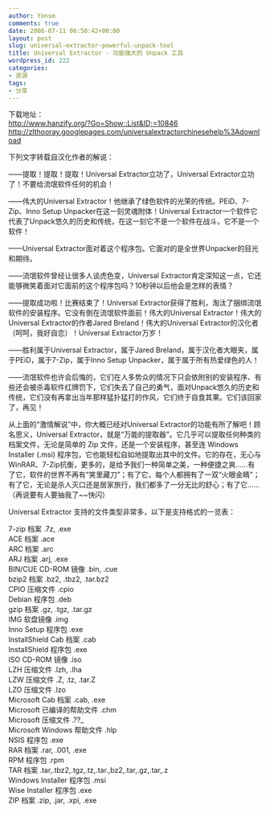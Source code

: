 ```yaml
---
author: Yonsm
comments: true
date: 2006-07-11 06:50:42+00:00
layout: post
slug: universal-extractor-powerful-unpack-tool
title: Universal Extractor - 功能强大的 Unpack 工具
wordpress_id: 222
categories:
- 资源
tags:
- 分享
---
```


下载地址：  
http://www.hanzify.org/?Go=Show::List&ID;=10846  
http://zlthooray.googlepages.com/universalextractorchinesehelp%3Adownload  
  
  
下列文字转载自汉化作者的解说：  
  
——提取！提取！提取！Universal Extractor立功了，Universal Extractor立功了！不要给流氓软件任何的机会！   
  
——伟大的Universal Extractor！他继承了绿色软件的光荣的传统。PEiD、7-Zip、Inno Setup Unpacker在这一刻灵魂附体！Universal Extractor一个软件它代表了Unpack悠久的历史和传统，在这一刻它不是一个软件在战斗，它不是一个软件！ <!-- more -->  
  
——Universal Extractor面对着这个程序包。它面对的是全世界Unpacker的目光和期待。   
  
——流氓软件曾经让很多人谈虎色变，Universal Extractor肯定深知这一点，它还能够微笑着面对它面前的这个程序包吗？10秒钟以后他会是怎样的表情？   
  
——提取成功啦！比赛结束了！Universal Extractor获得了胜利，淘汰了捆绑流氓软件的安装程序。它没有倒在流氓软件面前！伟大的Universal Extractor！伟大的Universal Extractor的作者Jared Breland！伟大的Universal Extractor的汉化者（呵呵，我好自恋）！Universal Extractor万岁！   
  
——胜利属于Universal Extractor，属于Jared Breland，属于汉化者大眼夹，属于PEiD，属于7-Zip，属于Inno Setup Unpacker，属于属于所有热爱绿色的人！   
  
——流氓软件也许会后悔的，它们在人多势众的情况下只会依附别的安装程序、有些还会被杀毒软件红牌罚下，它们失去了自己的勇气，面对Unpack悠久的历史和传统，它们没有再拿出当年那样猛扑猛打的作风，它们终于自食其果。它们该回家了，再见！   
  
从上面的“激情解说”中，你大概已经对Universal Extractor的功能有所了解吧！顾名思义，Universal Extractor，就是“万能的提取器”。它几乎可以提取任何种类的档案文件，无论是简单的 Zip 文件，还是一个安装程序，甚至连 Windows Installer (.msi) 程序包，它也能轻松自如地提取出其中的文件。它的存在，无心与WinRAR、7-Zip抗衡，更多的，是给予我们一种简单之美，一种便捷之爽……有了它，软件的世界不再有“笑里藏刀”；有了它，每个人都拥有了一双“火眼金睛”；有了它，无论是杀人灭口还是居家旅行，我们都多了一分无比的舒心；有了它……（再说要有人要抽我了~~快闪）   
  
Universal Extractor 支持的文件类型非常多，以下是支持格式的一览表：  
  
7-zip 档案 .7z, .exe   
ACE 档案 .ace   
ARC 档案 .arc   
ARJ 档案 .arj, .exe   
BIN/CUE CD-ROM 镜像 .bin, .cue   
bzip2 档案 .bz2, .tbz2, .tar.bz2   
CPIO 压缩文件 .cpio   
Debian 程序包 .deb   
gzip 档案 .gz, .tgz, .tar.gz   
IMG 软盘镜像 .img   
Inno Setup 程序包 .exe   
InstallShield Cab 档案 .cab   
InstallShield 程序包 .exe   
ISO CD-ROM 镜像 .iso   
LZH 压缩文件 .lzh, .lha   
LZW 压缩文件 .Z, .tz, .tar.Z   
LZO 压缩文件 .lzo   
Microsoft Cab 档案 .cab, .exe   
Microsoft 已编译的帮助文件 .chm   
Microsoft 压缩文件 .??_   
Microsoft Windows 帮助文件 .hlp   
NSIS 程序包 .exe   
RAR 档案 .rar, .001, .exe   
RPM 程序包 .rpm   
TAR 档案 .tar,.tbz2,.tgz,.tz,.tar.,bz2,.tar,.gz,.tar,.z   
Windows Installer 程序包 .msi   
Wise Installer 程序包 .exe   
ZIP 档案 .zip, .jar, .xpi, .exe
